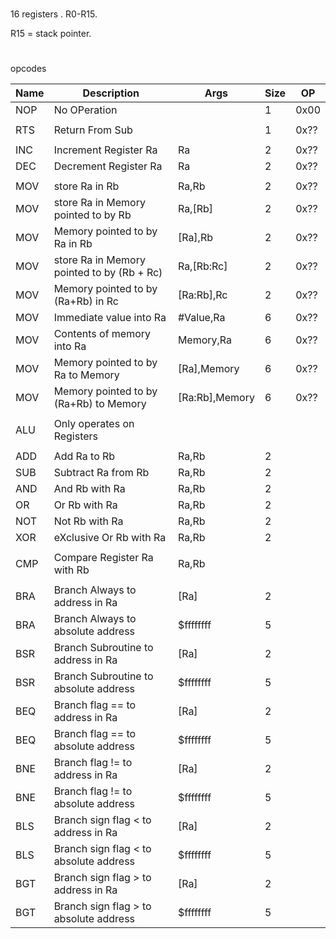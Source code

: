 #
 16 registers . R0-R15.
 
 R15 = stack pointer.

#
opcodes

| Name      | Description | Args | Size | OP |
| ----------- | ---------- | - | - | - |
| NOP      | No OPeration      | | 1 | 0x00 |
|  |  | | |
| RTS      | Return From Sub   | | 1 | 0x?? |
|  |  | | |
| INC     | Increment Register Ra   | Ra | 2 | 0x?? |
| DEC     | Decrement Register Ra   | Ra | 2 | 0x?? |
|  |  | | |
| MOV      | store Ra in Rb | Ra,Rb  | 2 | 0x?? |
| MOV      | store Ra in Memory pointed to by Rb | Ra,[Rb]   | 2 | 0x?? |
| MOV      | Memory pointed to by Ra in Rb  | [Ra],Rb  | 2 | 0x?? |
| MOV      | store Ra in Memory pointed to by (Rb + Rc) | Ra,[Rb:Rc]   | 2 | 0x?? |
| MOV      | Memory pointed to by (Ra+Rb) in Rc  | [Ra:Rb],Rc  | 2 | 0x?? |
| MOV      | Immediate value into Ra  | #Value,Ra  | 6 | 0x?? |
| MOV      | Contents of memory into Ra  | Memory,Ra  | 6 | 0x?? |
| MOV      | Memory pointed to by Ra to Memory  | [Ra],Memory  | 6 | 0x?? |
| MOV      | Memory pointed to by (Ra+Rb) to Memory  | [Ra:Rb],Memory  | 6 | 0x?? |
|  |  | | |
| ALU |Only operates on Registers  |
|  |  | | |
| ADD | Add Ra to Rb | Ra,Rb | 2 | 
| SUB | Subtract Ra from Rb | Ra,Rb | 2 | 
| AND | And Rb with Ra | Ra,Rb | 2 | 
| OR | Or Rb with Ra | Ra,Rb | 2 | 
| NOT | Not Rb with Ra | Ra,Rb | 2 | 
| XOR | eXclusive Or Rb with Ra | Ra,Rb | 2 | 
|  |  | | |
| CMP | Compare Register Ra with Rb | Ra,Rb | |
|  |  | | |
| BRA | Branch Always to address in Ra | [Ra] | 2 |
| BRA | Branch Always to absolute address  | $ffffffff | 5 |
| BSR | Branch Subroutine to address in Ra | [Ra] | 2 |
| BSR | Branch Subroutine to absolute address  | $ffffffff | 5 |
| BEQ | Branch flag == to address in Ra | [Ra] | 2 |
| BEQ | Branch flag == to absolute address  | $ffffffff | 5 |
| BNE | Branch flag != to address in Ra | [Ra] | 2 |
| BNE | Branch flag != to absolute address  | $ffffffff | 5 |
| BLS | Branch sign flag < to address in Ra | [Ra] | 2 |
| BLS | Branch sign flag < to absolute address  | $ffffffff | 5 |
| BGT | Branch sign flag > to address in Ra | [Ra] | 2 |
| BGT | Branch sign flag > to absolute address  | $ffffffff | 5 |



